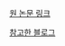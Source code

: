 [원 논문 링크](https://drive.google.com/file/d/1gKCYW1Mbs-Fzqvpt0tX3Zl4i_b7ChUWd/view)

[참고한 블로그](https://blog.naver.com/PostView.nhn?blogId=jjys9047&logNo=221599162443&proxyReferer=https:%2F%2Fwww.google.com%2F)


